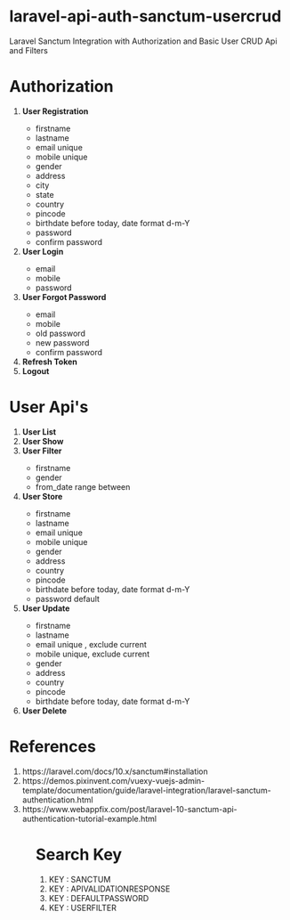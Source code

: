 # laravel-api-auth-sanctum-usercrud
Laravel Sanctum Integration with Authorization and Basic User CRUD Api and Filters

# Authorization
<ol>
<li><b>User Registration</b></li>
<ul>
<li>firstname</li>
<li>lastname</li>
<li>email unique</li>
<li>mobile unique</li>
<li>gender</li>
<li>address</li>
<li>city</li>
<li>state</li>
<li>country</li>
<li>pincode</li>
<li>birthdate before today, date format d-m-Y</li>
<li>password</li>
<li>confirm password</li>
</ul>
<li><b>User Login</b></li>
<ul>
<li>email</li>
<li>mobile</li>
<li>password</li>
</ul>
<li><b>User Forgot Password</b></li>
<ul>
<li>email</li>
<li>mobile</li>
<li>old password</li>
<li>new password</li>
<li>confirm password</li>
</ul>
<li><b>Refresh Token</b></li>
<li><b>Logout</b></li>
</ol>

# User Api's
<ol>
<li><b>User List</b></li>
<li><b>User Show</b></li>
<li><b>User Filter</b></li>
<ul>
<li>firstname</li>
<li>gender</li>
<li>from_date range between</li>
</ul>
<li><b>User Store</b></li>
<ul>
<li>firstname</li>
<li>lastname</li>
<li>email unique</li>
<li>mobile unique</li>
<li>gender</li>
<li>address</li>
<li>country</li>
<li>pincode</li>
<li>birthdate before today, date format d-m-Y</li>
<li>password default</li>
</ul>
<li><b>User Update</b></li>
<ul>
<li>firstname</li>
<li>lastname</li>
<li>email unique , exclude current</li>
<li>mobile unique, exclude current</li>
<li>gender</li>
<li>address</li>
<li>country</li>
<li>pincode</li>
<li>birthdate before today, date format d-m-Y</li>
</ul>
<li><b>User Delete</b></li>
</ol>

# References
<ol>
 <li>https://laravel.com/docs/10.x/sanctum#installation</li> 
 <li>https://demos.pixinvent.com/vuexy-vuejs-admin-template/documentation/guide/laravel-integration/laravel-sanctum-authentication.html</li>
 <li>https://www.webappfix.com/post/laravel-10-sanctum-api-authentication-tutorial-example.html</li>
<ol> 

# Search Key
<ol>
  <li>KEY : SANCTUM</li>
  <li>KEY : APIVALIDATIONRESPONSE</li>
  <li>KEY : DEFAULTPASSWORD</li>  
  <li>KEY : USERFILTER</li>  
</ol>
